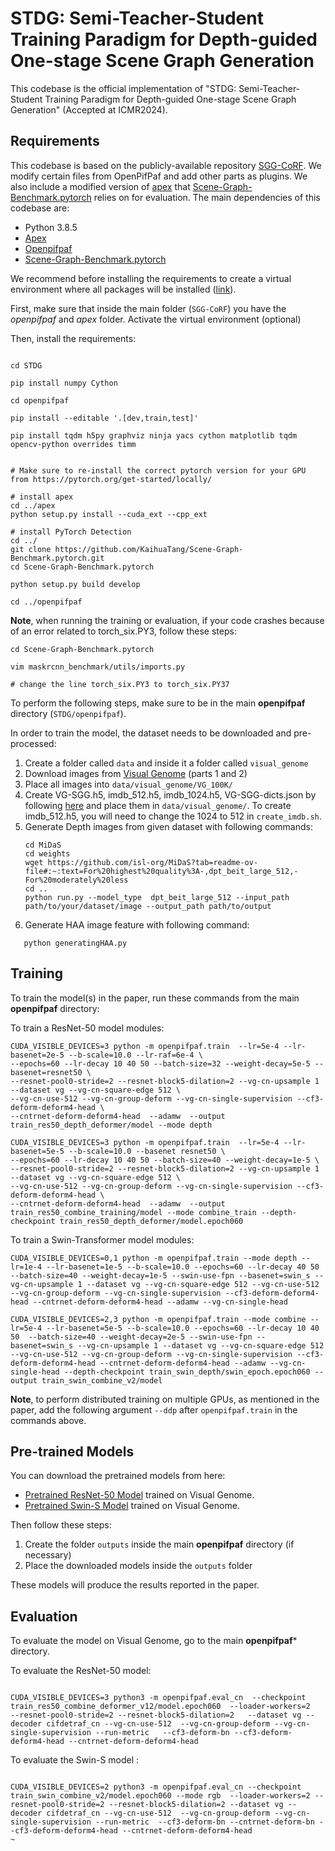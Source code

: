 # STDG: Semi-Teacher-Student Training Paradigm for Depth-guided One-stage Scene Graph Generation

This codebase is the official implementation of "STDG: Semi-Teacher-Student Training Paradigm for Depth-guided One-stage Scene Graph Generation" (Accepted at ICMR2024).




## Requirements

This codebase is based on the publicly-available repository [SGG-CoRF](https://github.com/vita-epfl/SGG-CoRF). We modify certain files from OpenPifPaf and add other parts as plugins. We also include a modified version of [apex](https://github.com/NVIDIA/apex) that [Scene-Graph-Benchmark.pytorch](https://github.com/KaihuaTang/Scene-Graph-Benchmark.pytorch) relies on for evaluation. The main dependencies of this codebase are:

* Python 3.8.5
* [Apex](https://github.com/NVIDIA/apex)
* [Openpifpaf](https://github.com/openpifpaf/openpifpaf)
* [Scene-Graph-Benchmark.pytorch](https://github.com/KaihuaTang/Scene-Graph-Benchmark.pytorch)

We recommend before installing the requirements to create a virtual environment where all packages will be installed ([link](https://realpython.com/python-virtual-environments-a-primer/)).

First, make sure that inside the main folder (`SGG-CoRF`) you have the *openpifpaf* and *apex* folder. Activate the virtual environment (optional)

Then, install the requirements:

```setup

cd STDG

pip install numpy Cython

cd openpifpaf

pip install --editable '.[dev,train,test]'

pip install tqdm h5py graphviz ninja yacs cython matplotlib tqdm opencv-python overrides timm


# Make sure to re-install the correct pytorch version for your GPU from https://pytorch.org/get-started/locally/

# install apex
cd ../apex
python setup.py install --cuda_ext --cpp_ext

# install PyTorch Detection
cd ../
git clone https://github.com/KaihuaTang/Scene-Graph-Benchmark.pytorch.git
cd Scene-Graph-Benchmark.pytorch

python setup.py build develop

cd ../openpifpaf

```

**Note**, when running the training or evaluation, if your code crashes because of an error related to torch_six.PY3, follow these steps:

```fixing
cd Scene-Graph-Benchmark.pytorch

vim maskrcnn_benchmark/utils/imports.py

# change the line torch_six.PY3 to torch_six.PY37

```

To perform the following steps, make sure to be in the main **openpifpaf** directory (`STDG/openpifpaf`).

In order to train the model, the dataset needs to be downloaded and pre-processed:

1. Create a folder called `data` and inside it a folder called `visual_genome`
2. Download images from [Visual Genome](http://visualgenome.org/api/v0/api_home.html) (parts 1 and 2)
3. Place all images into `data/visual_genome/VG_100K/`
4. Create VG-SGG.h5, imdb_512.h5, imdb_1024.h5, VG-SGG-dicts.json by following [here](https://github.com/danfeiX/scene-graph-TF-release/tree/master/data_tools) and place them in `data/visual_genome/`. To create imdb_512.h5, you will need to change the 1024 to 512 in `create_imdb.sh`.
5. Generate Depth images from given dataset with following commands:
    ```
   cd MiDaS
   cd weights
   wget https://github.com/isl-org/MiDaS?tab=readme-ov-file#:~:text=For%20highest%20quality%3A-,dpt_beit_large_512,-For%20moderately%20less
   cd ..
   python run.py --model_type  dpt_beit_large_512 --input_path path/to/your/dataset/image --output_path path/to/output
   ```
7. Generate HAA image feature with following command:
```
   python generatingHAA.py
```
## Training

To train the model(s) in the paper, run these commands from the main **openpifpaf** directory:


To train a ResNet-50 model  modules:
```
CUDA_VISIBLE_DEVICES=3 python -m openpifpaf.train  --lr=5e-4 --lr-basenet=2e-5 --b-scale=10.0 --lr-raf=6e-4 \
--epochs=60 --lr-decay 10 40 50 --batch-size=32 --weight-decay=5e-5 --basenet=resnet50 \
--resnet-pool0-stride=2 --resnet-block5-dilation=2 --vg-cn-upsample 1 --dataset vg --vg-cn-square-edge 512 \
--vg-cn-use-512 --vg-cn-group-deform --vg-cn-single-supervision --cf3-deform-deform4-head \
--cntrnet-deform-deform4-head  --adamw  --output train_res50_depth_deformer/model --mode depth

CUDA_VISIBLE_DEVICES=3 python -m openpifpaf.train  --lr=5e-4 --lr-basenet=5e-5 --b-scale=10.0 --basenet resnet50 \
--epochs=60 --lr-decay 10 40 50 --batch-size=40 --weight-decay=1e-5 \
--resnet-pool0-stride=2 --resnet-block5-dilation=2 --vg-cn-upsample 1 --dataset vg --vg-cn-square-edge 512 \
--vg-cn-use-512 --vg-cn-group-deform --vg-cn-single-supervision --cf3-deform-deform4-head \
--cntrnet-deform-deform4-head  --adamw  --output train_res50_combine_training/model --mode combine_train --depth-checkpoint train_res50_depth_deformer/model.epoch060
```


To train a Swin-Transformer model  modules:

```
CUDA_VISIBLE_DEVICES=0,1 python -m openpifpaf.train --mode depth --lr=1e-4 --lr-basenet=1e-5 --b-scale=10.0 --epochs=60 --lr-decay 40 50  --batch-size=40 --weight-decay=1e-5 --swin-use-fpn --basenet=swin_s --vg-cn-upsample 1 --dataset vg --vg-cn-square-edge 512 --vg-cn-use-512 --vg-cn-group-deform --vg-cn-single-supervision --cf3-deform-deform4-head --cntrnet-deform-deform4-head --adamw --vg-cn-single-head

CUDA_VISIBLE_DEVICES=2,3 python -m openpifpaf.train --mode combine --lr=5e-4 --lr-basenet=5e-5 --b-scale=10.0 --epochs=60 --lr-decay 10 40 50  --batch-size=40 --weight-decay=2e-5 --swin-use-fpn --basenet=swin_s --vg-cn-upsample 1 --dataset vg --vg-cn-square-edge 512 --vg-cn-use-512 --vg-cn-group-deform --vg-cn-single-supervision --cf3-deform-deform4-head --cntrnet-deform-deform4-head --adamw --vg-cn-single-head --depth-checkpoint train_swin_depth/swin_epoch.epoch060 --output train_swin_combine_v2/model
```

**Note**, to perform distributed training on multiple GPUs, as mentioned in the paper, add the following argument `--ddp` after `openpifpaf.train` in the commands above.

## Pre-trained Models

You can download the pretrained models from here:

- [Pretrained ResNet-50 Model](https://drive.google.com/file/d/1NsNy1zSosKEWFwC0TRvwunGA0vn6EqNu/view?usp=drive_link) trained on Visual Genome.
- [Pretrained Swin-S Model](https://drive.google.com/file/d/1oCUy7hsbXwJQtbSemV7rymA2ll0NoW2J/view?usp=drive_link) trained on Visual Genome.


Then follow these steps:

1. Create the folder `outputs` inside the main **openpifpaf** directory (if necessary)
2. Place the downloaded models inside the `outputs` folder

These models will produce the results reported in the paper.

## Evaluation

To evaluate the model on Visual Genome, go to the main **openpifpaf*** directory.


To evaluate the ResNet-50 model:

```eval

CUDA_VISIBLE_DEVICES=3 python3 -m openpifpaf.eval_cn  --checkpoint  train_res50_combine_deformer_v12/model.epoch060  --loader-workers=2   --resnet-pool0-stride=2 --resnet-block5-dilation=2   --dataset vg --decoder cifdetraf_cn --vg-cn-use-512  --vg-cn-group-deform --vg-cn-single-supervision --run-metric   --cf3-deform-bn --cf3-deform-deform4-head --cntrnet-deform-deform4-head

```

To evaluate the Swin-S model :

```eval

CUDA_VISIBLE_DEVICES=2 python3 -m openpifpaf.eval_cn --checkpoint train_swin_combine_v2/model.epoch060 --mode rgb  --loader-workers=2 --resnet-pool0-stride=2 --resnet-block5-dilation=2 --dataset vg --decoder cifdetraf_cn --vg-cn-use-512  --vg-cn-group-deform --vg-cn-single-supervision --run-metric  --cf3-deform-bn --cntrnet-deform-bn --cf3-deform-deform4-head --cntrnet-deform-deform4-head
~                                                                            

```

